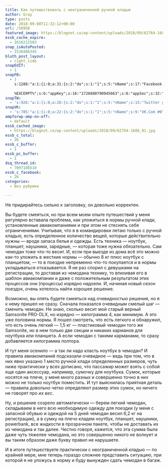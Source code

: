 ```yaml
---
title: Как путешествовать с неограниченной ручной кладью
author: Gray
type: posts
date: 2018-09-08T11:32:12+00:00
url: /56958
featured_image: https://blognot.co/wp-content/uploads/2018/09/62764-1686_01.jpg
essb_cache_expire:
  - 1616212583
snap_isAutoPosted:
  - 1536406345
bluth_post_layout:
  - right_side
snapEdIT:
  - 1
snapFB:
  - |
    s:1288:"a:1:{i:0;a:31:{s:2:"do";s:1:"1";s:5:"nName";s:17:"Facebook personal";s:9:"msgFormat";s:20:"%TITLE%
    
    %EXCERPT%";s:6:"appKey";s:16:"1726880790945663";s:6:"appSec";s:32:"9915e38ff56996512e9713516c208c4d";s:8:"postType";s:1:"A";s:7:"fltrsOn";i:0;s:5:"fltrs";a:0:{}s:7:"proxyOn";i:0;s:7:"useSURL";i:0;s:1:"v";i:350;s:3:"tpt";s:0:"";s:11:"attachVideo";s:1:"N";s:6:"imgUpl";s:1:"T";s:10:"riComments";s:1:"1";s:12:"riCommentsAA";s:1:"1";s:4:"uMsg";s:0:"";s:11:"accessToken";s:173:"EAAYilsQdH38BAGbBWNeledCJfoCAbh3ym4AOo7xEODbekVAReIRhhi0LAnzPFNAwaat0Tr1xSJoAvsAFJk0GUGmV2bqZBhT8qI3VwPtz681jKSyEZAIsTKbzUciHsYWcVzInMTeIEJAXIR5anW46o6j9lA64XdLsvmYOjvegZDZD";s:8:"authUser";s:17:"10212468541884244";s:12:"authUserName";s:29:"Сергей Петренко";s:4:"pgID";s:32:"133222213376133_2091999537498381";s:9:"wpImgSize";s:4:"full";s:15:"pageAccessToken";s:176:"EAAYilsQdH38BAArYgqPRN5Wkz8N7LbEeqSIxC3YgROS4wqFWGbWukrZAbZC3z29OUDS9aG6y2h0W58mSyspXyC6aBd8RGJaMJlT7C9ortS4TT31ZBIvo0g5meW1hqZBhrwyhi1lmelpiXeH7UBmA6a6BHdHcPFBvFiL4WBZB4NwZDZD";s:8:"isPosted";s:1:"1";s:7:"postURL";s:62:"http://www.facebook.com/133222213376133/posts/2091999537498381";s:5:"pDate";s:19:"2018-09-08 11:32:25";s:9:"isAutoImg";s:1:"A";s:8:"imgToUse";s:0:"";s:9:"isAutoURL";s:1:"A";s:8:"urlToUse";s:0:"";s:4:"doFB";i:0;}}";
snapTW:
  - 's:926:"a:1:{i:0;a:28:{s:2:"do";s:1:"1";s:5:"nName";s:15:"Twitter gray_ru";s:9:"msgFormat";s:14:"%TITLE%  %URL%";s:6:"appKey";s:21:"TtnkhV5ieh7aGiSY4OoJQ";s:6:"appSec";s:41:"HFj5WK0WRg2zQs87LI37ZGRCriUhl7f6tO7YrFVuk";s:7:"fltrsOn";i:0;s:5:"fltrs";a:0:{}s:7:"proxyOn";i:0;s:7:"useSURL";i:0;s:1:"v";i:350;s:5:"twURL";s:27:"https://twitter.com/gray_ru";s:11:"accessToken";s:50:"8518642-cnreXiVT5UwLikpn799CLpoo1W61fufZeTA4z39PIi";s:14:"accessTokenSec";s:45:"36nJUfLC6ZS1VLbdK44CrCxDUIE5u1wYJEQCYnKoKXAUs";s:5:"tw140";i:0;s:10:"riComments";s:1:"1";s:11:"riCommentsM";s:1:"1";s:12:"riCommentsAA";s:1:"1";s:8:"attchImg";s:1:"1";s:9:"wpImgSize";s:4:"full";s:8:"isPosted";s:1:"1";s:4:"pgID";s:19:"1038389590481088512";s:7:"postURL";s:54:"https://twitter.com/gray_ru/status/1038389590481088512";s:5:"pDate";s:19:"2018-09-08 11:32:25";s:9:"isAutoImg";s:1:"A";s:8:"imgToUse";s:0:"";s:9:"isAutoURL";s:1:"A";s:8:"urlToUse";s:0:"";s:4:"doTW";i:0;}}";'
snapVK:
  - 's:785:"a:1:{i:0;a:22:{s:2:"do";s:1:"1";s:5:"nName";s:9:"VK.Com #0";s:9:"msgFormat";s:9:"%EXCERPT%";s:8:"postType";s:1:"I";s:7:"fltrsOn";i:0;s:5:"fltrs";a:0:{}s:7:"proxyOn";i:0;s:7:"useSURL";i:0;s:1:"v";i:350;s:3:"url";s:22:"https://vk.com/gray_ru";s:5:"appID";s:7:"2004042";s:4:"pgID";s:7:"gray_ru";s:8:"authResp";s:159:"https://oauth.vk.com/blank.html#access_token=7c266a94fb1122969e25b20763c347a5bc800e03810fc03ac8d80b4ada40944a2b4a9800ea2c258865182&expires_in=0&user_id=1003673";s:9:"wpImgSize";s:4:"full";s:12:"appAuthToken";s:85:"7c266a94fb1122969e25b20763c347a5bc800e03810fc03ac8d80b4ada40944a2b4a9800ea2c258865182";s:11:"appAuthUser";s:7:"1003673";s:7:"pgIntID";s:7:"1003673";s:9:"isAutoImg";s:1:"A";s:8:"imgToUse";s:0:"";s:9:"isAutoURL";s:1:"A";s:8:"urlToUse";s:0:"";s:4:"doVK";i:0;}}";'
ampforwp-amp-on-off:
  - default
essb_cached_image:
  - https://blognot.co/wp-content/uploads/2018/09/62764-1686_01.jpg
essb_c_total:
  - 26
essb_c_buffer:
  - 1
essb_pc_buffer:
  - 1
dsq_thread_id:
  - 7097186510
essb_c_facebook:
  - 26
categories:
  - Без рубрики

---
```








Не придирайтесь сильно к заголовку, он довольно корректен.

Вы будете смеяться, но при всем моем опыте путешествий у меня регулярно вставала проблема, как уложиться в нормы ручной клади, установленные авиакомпаниями и при этом не стеснять себя ограничениями. Учитывая, что я в командировки летаю только с ручной кладью, есть определенное количество вещей, которые действительно нужны — вроде запаса белья и одежды. Есть техника — ноутбук, планшет, наушники, зарядные, — которая тоже нужна обязательно. Сам чемодан тоже что-то весит. И, если при выезде из дома всё это можно как-то уложить в жесткие нормы — обычно 8 кг плюс ноутбук с планшетом, — то в поездке непременно что-то покупается и в нормы укладываться отказывается. Я не раз спорил с девушками на регистрации, то доставая из чемодана технику, то впихивая его в шаблон авиакомпании и даже с положительным результатом этих процессов они (процессы) изрядно надоели. И, начиная новый сезон поездок, очень хотелось найти хорошее решение.

Возможно, вы опять будете смеяться над очевидностью решения, но я к нему пришел не сразу. Сначала показался очевидным смелый шаг — сменить чемодан. Не знаю, сколько весит мой старый верный Samsonite PRO-DLX, но изрядно — килограмма 4, как минимум. А это уже половина нормы. Я пошел смотреть, что есть легкого и обнаружил, что есть очень легкий — 1,5 кг — пластиковый чемодан того же Samsonite, но в нем только две секции и никаких карманов для ноутбука или планшета. А если чемодан с такими карманами, то сразу добавляется килограмма полтора.

И тут меня осенило — а так ли надо класть ноутбук в чемодан? И правила авиакомпаний подсказали очевидное — ведь при том, что в них явно указано 1 место ручной клади определенных размеров, чуть ниже практически у всех дописано, что пассажир может взять с собой еще один аксессуар, например, сумочку для ноутбука. Сумок, которые носятся на плече, у меня много разных и совершенно точно в них можно не только ноутбук поместить. И тут выяснилась приятная деталь — правила довольно четко определяют размер этих сумок, но ничего не говорят про _их вес_.

Ну, и решение созрело автоматически — берем легкий чемодан, складываем в него всю необходимую одежду для поездки (у меня с запасной обувью и одеждой на 5 дней чемодан весил 6,2 кг на регистрации), а в сумку на плечо кладем ноутбук, планшет, наушники, powerbank, все жидкости в прозрачном пакете, чтобы не доставать их из чемодана и так далее. Честно говоря, кажется, что эта сумма была даже чуть тяжелее чемодана, но это совершенно никого не волнует и вы таким образом даже букву правил не нарушаете. 

И в итоге путешествуете практически с неограниченной кладью — по крайней мере, мне теперь гораздо сложнее представить ситуацию, при которой я не уложусь в норму и буду вынужден сдать чемодан в багаж.